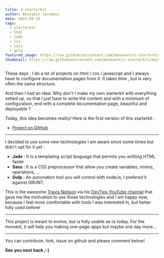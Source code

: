 ```yaml
---
title: Z-starterkit
author: Benjamin Caradeuc
date: 2015-09-10
tags:
  - starterkit
  - html
  - jade
  - css
  - sass
  - gulp
featured_image: https://raw.githubusercontent.com/benavern/z-starterkit/master/screenshot.jpg
thumbnail: https://raw.githubusercontent.com/benavern/z-starterkit/master/screenshot.jpg
---
```


These days , I do a lot of projects on html / css / javascript and I always have to configure documentation pages from 0. It takes time , but is very often the same structure.

And then I had an idea: Why don't I make my own starterkit with everything setted up, so that I just have to write the content and with a minimum of configuration, end with a complete documentation page, beautiful and deployable ?

Today, this idea becomes reality! Here is the first version of this starterkit&nbsp;:

<!-- * [Project presentation](http://benavern.github.io/z-starterkit) -->
* [Project on GitHub](http://github.com/benavern/z-starterkit)

---

I decided to use some new technologies I am aware since some times but didn't opt for it yet&nbsp;:

* **Jade** : It is a templating script language that permits you writting HTML faster
* **Sass** : It is a CSS preprocessor that allow you create variables, mixins, operations, ...
* **Gulp** : An automation tool you will control with nodeJs, I prefered it against GRUNT.

This is the awesome [Travis Neilson](http://travisneilson.com/) via his [DevTips YouTube channel](https://www.youtube.com/user/DevTipsForDesigners) that gave me the motivation to use those technologies and I am happy now, because I feel more comfortable with tools I was interested in, but better fully used before!

---

This project is meant to evolve, but is fully usable as-is today. For the moment, it will help you making one-page-apps but maybe one day more...

---

You can contribute, fork, issue on github and please comment below!

__See you next hack ;-)__
